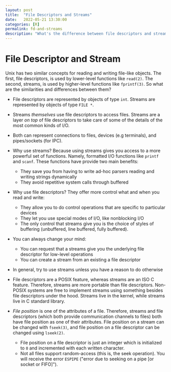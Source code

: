 ```yaml
---
layout: post
title:  "File Descriptors and Streams"
date:   2022-05-21 13:30:00
categories: [R]
permalink: fd-and-streams
description: "What's the difference between file descriptors and streams?"
---
```

# File Descriptor and Stream

Unix has two similar concepts for reading and writing file-like objects. The first, file descriptors, is used by lower-level functions like `read(2)`. The second, streams, is used by higher-level functions like `fprintf(3)`. So what are the similarities and differences between them?

- File descriptors are represented by objects of type `int`. Streams are represented by objects of type `FILE *`.

- Streams *themselves* use file descriptors to access files. Streams are a layer *on top* of file descriptors to take care of some of the details of the most common kinds of I/O.

- Both can represent connections to files, devices (e.g terminals), and pipes/sockets (for IPC).

- Why use streams? Because using streams gives you access to a more powerful set of functions. Namely, formatted I/O functions like `printf` and `scanf`. These functions have provide two main benefits:
  - They save you from having to write ad-hoc parsers reading and writing strings dynamically
  - They avoid repetitive system calls through buffered

- Why use file descriptors? They offer more control what and when you read and write:
  - They allow you to do control operations that are specific to particular devices
  - They let you use special modes of I/O, like nonblocking I/O
  - The only control that streams give you is the choice of styles of buffering (unbuffered, line buffered, fully buffered).

- You can always change your mind:
  - You can request that a streams give you the underlying file descriptor for low-level operations
  - You can create a stream from an existing a file descriptor

- In general, try to use streams unless you have a reason to do otherwise

- File descriptors are a POSIX feature, whereas streams are an ISO C feature. Therefore, streams are more portable than file descriptors. Non-POSIX systems are free to implement streams using something besides file descriptors under the hood. Streams live in the kernel, while streams live in C standard library.

- *File position* is one of the attributes of a file. Therefore, streams and file descriptors (which both provide communication channels to files) both have file position as one of their attributes. File position on a stream can be changed with `fseek(3)`, and file position on a file descriptor can be changed using `lseek(2)`.
    - File position on a file descriptor is just an integer which is initialized to `0` and incremented with each written character.
    - Not all files support random-access (this is, the seek operation). You will receive the error `ESPIPE` ("error due to seeking on a pipe [or socket or FIFO]").
